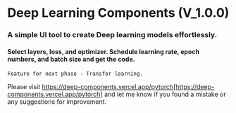 # Deep Learning Components (V_1.0.0)

### A simple UI tool to create Deep learning models effortlessly.

#### Select layers, loss, and optimizer. Schedule learning rate, epoch numbers, and batch size and get the code.

`
Feature for next phase - Transfer learning.
`

Please visit https://deep-components.vercel.app/pytorch[https://deep-components.vercel.app/pytorch] and let me know if you found a mistake or any suggestions for improvement.
